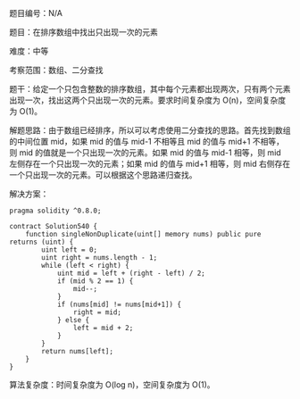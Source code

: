 题目编号：N/A

题目：在排序数组中找出只出现一次的元素

难度：中等

考察范围：数组、二分查找

题干：给定一个只包含整数的排序数组，其中每个元素都出现两次，只有两个元素出现一次，找出这两个只出现一次的元素。要求时间复杂度为 O(n)，空间复杂度为 O(1)。

解题思路：由于数组已经排序，所以可以考虑使用二分查找的思路。首先找到数组的中间位置 mid，如果 mid 的值与 mid-1 不相等且 mid 的值与 mid+1 不相等，则 mid 的值就是一个只出现一次的元素。如果 mid 的值与 mid-1 相等，则 mid 左侧存在一个只出现一次的元素；如果 mid 的值与 mid+1 相等，则 mid 右侧存在一个只出现一次的元素。可以根据这个思路递归查找。

解决方案：

```
pragma solidity ^0.8.0;

contract Solution540 {
    function singleNonDuplicate(uint[] memory nums) public pure returns (uint) {
        uint left = 0;
        uint right = nums.length - 1;
        while (left < right) {
            uint mid = left + (right - left) / 2;
            if (mid % 2 == 1) {
                mid--;
            }
            if (nums[mid] != nums[mid+1]) {
                right = mid;
            } else {
                left = mid + 2;
            }
        }
        return nums[left];
    }
}
```

算法复杂度：时间复杂度为 O(log n)，空间复杂度为 O(1)。